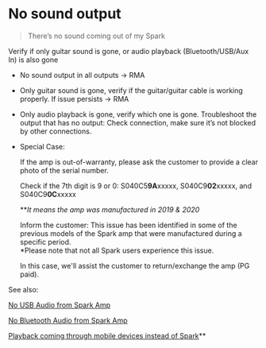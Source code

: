 # No sound output
> There’s no sound coming out of my Spark

Verify if only guitar sound is gone, or audio playback (Bluetooth/USB/Aux In) is also gone

-   No sound output in all outputs -> RMA
  
-   Only guitar sound is gone, verify if the guitar/guitar cable is working properly. If issue persists -> RMA
  
-   Only audio playback is gone, verify which one is gone. Troubleshoot the output that has no output: Check connection, make sure it’s not blocked by other connections.
     
    
    
- Special Case:

    If the amp is out-of-warranty, please ask the customer to provide a clear photo of the serial number.
  
    Check if the 7th digit is 9 or 0:
    S040C5**9A**xxxxx, S040C9**02**xxxxx, and S040C9**0C**xxxxx
    
    ***It means the amp was manufactured in 2019 & 2020*
  
    Inform the customer:
      This issue has been identified in some of the previous models of the Spark amp that were manufactured during a specific period.   
      *Please note that not all Spark users experience this issue.
  
    In this case, we'll assist the customer to return/exchange the amp (PG paid).


See also:  

[No USB Audio from Spark Amp](https://help.positivegrid.com/hc/en-us/articles/8280404570253-No-USB-Audio-from-Spark-Amp)

[No Bluetooth Audio from Spark Amp](https://help.positivegrid.com/hc/en-us/articles/8280403753229-No-Bluetooth-Audio-from-Spark-Amp)

[Playback coming through mobile devices instead of Spark](https://help.positivegrid.com/hc/en-us/articles/8140215334541-Playback-coming-through-mobile-devices-instead-of-Spark)**